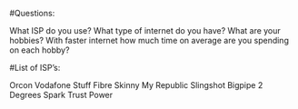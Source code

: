 #Questions:

What ISP do you use?
What type of internet do you have?
What are your hobbies?
With faster internet how much time on average are you spending on each hobby?

#List of ISP’s:

Orcon
Vodafone
Stuff Fibre
Skinny
My Republic
Slingshot
Bigpipe
2 Degrees
Spark
Trust Power
